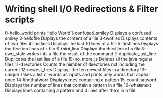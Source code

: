 # Writing shell I/O Redirections & Filter scripts
0-hello_world prints Hello World
1-confused_smiley Displays a confused smiley
2-hellofile Displays the content of a file
3-twofiles Displays contents of two files
4-lastlines Displays the last 10 lines of a file
5-firstlines Displays the first ten lines of a file
6-third_line Displays the third line of a file
8-cwd_state writes into a file the result of the command
9-duplicate_last_line Duplicates the last line of a file
10-no_more_js Deletes all the java regular files
11-directories Counts the number of directories not including the current
12-newest_files Displays the ten newest files in a directory
13-unique Takes a list of words as inputs and prints only words that appear once
14-findthatword Displays lines containing a pattern
15-countthatword Displays the number of lines that contain a pattern in a file
16-whatsnext Displays lines containing a pattern and 3 lines after them in a file
